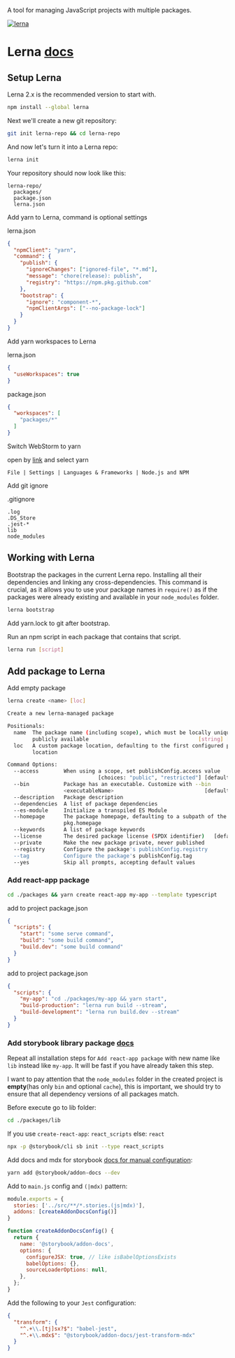 A tool for managing JavaScript projects with multiple packages.

[![lerna](https://img.shields.io/badge/maintained%20with-lerna-cc00ff.svg)](https://lerna.js.org/)

# Lerna [docs](https://github.com/lerna/lerna#about) 


## Setup Lerna

Lerna 2.x is the recommended version to start with.

```bash
npm install --global lerna
```

Next we'll create a new git repository:

```bash
git init lerna-repo && cd lerna-repo
```

And now let's turn it into a Lerna repo:

```bash
lerna init
```

Your repository should now look like this:

```
lerna-repo/
  packages/
  package.json
  lerna.json
```

Add yarn to Lerna, command is optional settings

lerna.json
```json
{
  "npmClient": "yarn",
  "command": {
    "publish": {
      "ignoreChanges": ["ignored-file", "*.md"],
      "message": "chore(release): publish",
      "registry": "https://npm.pkg.github.com"
    },
    "bootstrap": {
      "ignore": "component-*",
      "npmClientArgs": ["--no-package-lock"]
    }
  }
}
```

Add yarn workspaces to Lerna

lerna.json
```json
{
  "useWorkspaces": true
}
```

package.json
```json
{
  "workspaces": [
    "packages/*"
  ]
}
```

Switch WebStorm to yarn

open by [link](jetbrains://WebStorm/settings?name=Languages+%26+Frameworks--Node.js+and+NPM) and select yarn
```
File | Settings | Languages & Frameworks | Node.js and NPM
```

Add git ignore

.gitignore
```
.log
.DS_Store
.jest-*
lib
node_modules
```

## Working with Lerna

Bootstrap the packages in the current Lerna repo. 
Installing all their dependencies and linking any cross-dependencies.
This command is crucial, as it allows you to use your package names in `require()`
as if the packages were already existing and available in your `node_modules` folder.

```bash
lerna bootstrap
```

Add yarn.lock to git after bootstrap.

Run an npm script in each package that contains that script.

```bash
lerna run [script]
```

## Add package to Lerna

Add empty package

```bash
lerna create <name> [loc]

Create a new lerna-managed package

Positionals:
  name  The package name (including scope), which must be locally unique _and_
        publicly available                                   [string] [required]
  loc   A custom package location, defaulting to the first configured package
        location                                                        [string]

Command Options:
  --access        When using a scope, set publishConfig.access value
                             [choices: "public", "restricted"] [default: public]
  --bin           Package has an executable. Customize with --bin
                  <executableName>                             [default: <name>]
  --description   Package description                                   [string]
  --dependencies  A list of package dependencies                         [array]
  --es-module     Initialize a transpiled ES Module
  --homepage      The package homepage, defaulting to a subpath of the root
                  pkg.homepage                                          [string]
  --keywords      A list of package keywords                             [array]
  --license       The desired package license (SPDX identifier)   [default: ISC]
  --private       Make the new package private, never published
  --registry      Configure the package's publishConfig.registry        [string]
  --tag           Configure the package's publishConfig.tag             [string]
  --yes           Skip all prompts, accepting default values
```

### Add react-app package

```bash
cd ./packages && yarn create react-app my-app --template typescript
```

add to project package.json
```json
{
  "scripts": {
    "start": "some serve command",
    "build": "some build command",
    "build.dev": "some build command"
  }
}
```

add to project package.json
```json
{
  "scripts": {
    "my-app": "cd ./packages/my-app && yarn start",
    "build-production": "lerna run build --stream",
    "build-development": "lerna run build.dev --stream"
  }
}
```

### Add storybook library package [docs](https://storybook.js.org/docs/guides/guide-react/)

Repeat all installation steps for `Add react-app package` with new name like `lib` instead like `my-app`. 
It will be fast if you have already taken this step.

I want to pay attention that the `node_modules` folder in the created project is **empty**(has only `bin` and optional `cache`), 
this is important, we should try to ensure that all dependency versions of all packages match.

Before execute go to lib folder:
```bash
cd ./packages/lib
```

If you use `create-react-app`: `react_scripts` else: `react`
```bash
npx -p @storybook/cli sb init --type react_scripts
```

Add docs and mdx for storybook [docs for manual configuration](https://github.com/storybookjs/storybook/blob/next/addons/docs/README.md#installation):
```bash
yarn add @storybook/addon-docs --dev
```

Add to `main.js` config and `(|mdx)` pattern:
```js
module.exports = {
  stories: ['../src/**/*.stories.(js|mdx)'],
  addons: [createAddonDocsConfig()]
}

function createAddonDocsConfig() {
  return {
    name: '@storybook/addon-docs',
    options: {
      configureJSX: true, // like isBabelOptionsExists
      babelOptions: {},
      sourceLoaderOptions: null,
    },
  };
}
```

Add the following to your `Jest` configuration:
```json
{
  "transform": {
    "^.+\\.[tj]sx?$": "babel-jest",
    "^.+\\.mdx$": "@storybook/addon-docs/jest-transform-mdx"
  }
}
```